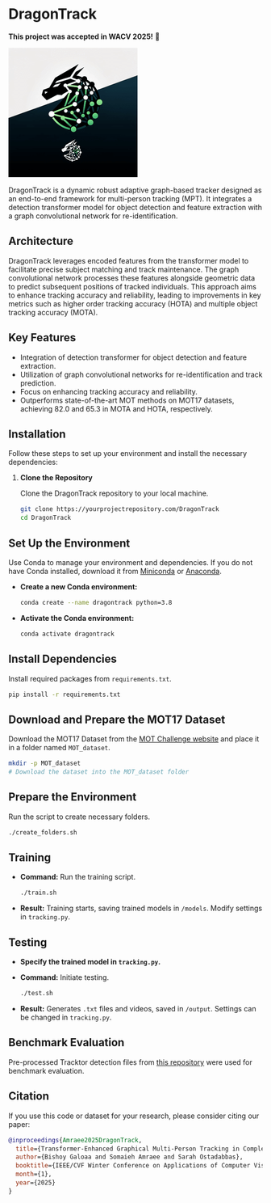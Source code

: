# DragonTrack

**This project was accepted in WACV 2025!** 🎉

![DragonTrack Logo](imgs/dragontrack_logo.png)

DragonTrack is a dynamic robust adaptive graph-based tracker designed as an end-to-end framework for multi-person tracking (MPT). It integrates a detection transformer model for object detection and feature extraction with a graph convolutional network for re-identification.

## Architecture

DragonTrack leverages encoded features from the transformer model to facilitate precise subject matching and track maintenance. The graph convolutional network processes these features alongside geometric data to predict subsequent positions of tracked individuals. This approach aims to enhance tracking accuracy and reliability, leading to improvements in key metrics such as higher order tracking accuracy (HOTA) and multiple object tracking accuracy (MOTA).

## Key Features

- Integration of detection transformer for object detection and feature extraction.
- Utilization of graph convolutional networks for re-identification and track prediction.
- Focus on enhancing tracking accuracy and reliability.
- Outperforms state-of-the-art MOT methods on MOT17 datasets, achieving 82.0 and 65.3 in MOTA and HOTA, respectively.

## Installation

Follow these steps to set up your environment and install the necessary dependencies:

1. **Clone the Repository**

   Clone the DragonTrack repository to your local machine.

   ```bash
   git clone https://yourprojectrepository.com/DragonTrack
   cd DragonTrack
   ```
## Set Up the Environment

Use Conda to manage your environment and dependencies. If you do not have Conda installed, download it from [Miniconda](https://docs.conda.io/en/latest/miniconda.html) or [Anaconda](https://www.anaconda.com/products/individual).

- **Create a new Conda environment:**

  ```bash
  conda create --name dragontrack python=3.8
  ```

- **Activate the Conda environment:**

  ```bash
  conda activate dragontrack
  ```

## Install Dependencies

Install required packages from `requirements.txt`.

```bash
pip install -r requirements.txt
```

## Download and Prepare the MOT17 Dataset

Download the MOT17 Dataset from the [MOT Challenge website](https://motchallenge.net/data/MOT17/) and place it in a folder named `MOT_dataset`.

```bash
mkdir -p MOT_dataset
# Download the dataset into the MOT_dataset folder
```

## Prepare the Environment

Run the script to create necessary folders.

```bash
./create_folders.sh
```

## Training

- **Command:** Run the training script.

  ```bash
  ./train.sh
  ```

- **Result:** Training starts, saving trained models in `/models`. Modify settings in `tracking.py`.

## Testing

- **Specify the trained model in `tracking.py`.**
- **Command:** Initiate testing.

  ```bash
  ./test.sh
  ```

- **Result:** Generates `.txt` files and videos, saved in `/output`. Settings can be changed in `tracking.py`.

## Benchmark Evaluation

Pre-processed Tracktor detection files from [this repository](https://github.com/dvl-tum/mot_neural_solver) were used for benchmark evaluation.


## Citation

If you use this code or dataset for your research, please consider citing our paper:

```bibtex
@inproceedings{Amraee2025DragonTrack,
  title={Transformer-Enhanced Graphical Multi-Person Tracking in Complex Scenarios},
  author={Bishoy Galoaa and Somaieh Amraee and Sarah Ostadabbas},
  booktitle={IEEE/CVF Winter Conference on Applications of Computer Vision (WACV)},
  month={1},
  year={2025}
}


